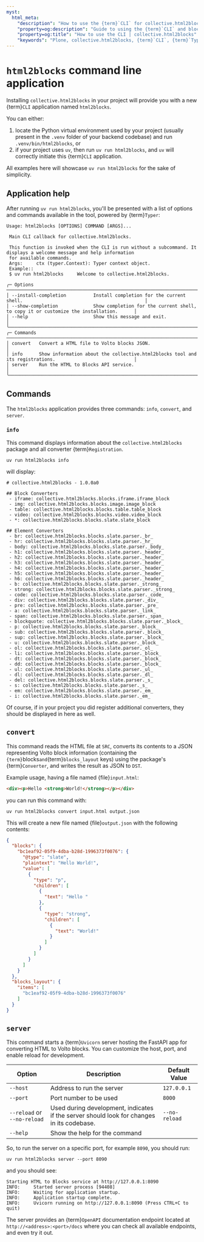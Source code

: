 ```yaml
---
myst:
  html_meta:
    "description": "How to use the {term}`CLI` for collective.html2blocks, including commands, options, and server endpoints."
    "property=og:description": "Guide to using the {term}`CLI` and block converters in collective.html2blocks."
    "property=og:title": "How to use the CLI | collective.html2blocks"
    "keywords": "Plone, collective.html2blocks, {term}`CLI`, {term}`Typer`, {term}`Uvicorn`, {term}`OpenAPI`, block converter, Volto, migration, guide"
---
```


# `html2blocks` command line application

Installing `collective.html2blocks` in your project will provide you with a new {term}`CLI` application named `html2blocks`.

You can either:

1.  locate the Python virtual environment used by your project (usually present in the `.venv` folder of your backend codebase) and run `.venv/bin/html2blocks`, or
1.  if your project uses `uv`, then run `uv run html2blocks`, and `uv` will correctly initiate this {term}`CLI` application.

All examples here will showcase `uv run html2blocks` for the sake of simplicity.


## Application help

After running `uv run html2blocks`, you'll be presented with a list of options and commands available in the tool, powered by {term}`Typer`:

```console
Usage: html2blocks [OPTIONS] COMMAND [ARGS]...

 Main CLI callback for collective.html2blocks.

 This function is invoked when the CLI is run without a subcommand. It displays a welcome message and help information
 for available commands.
 Args:     ctx (typer.Context): Typer context object.
 Example::
 $ uv run html2blocks     Welcome to collective.html2blocks.

╭─ Options ───────────────────────────────────────────────────────────────────────────────────────────────────────────╮
│ --install-completion          Install completion for the current shell.                                             │
│ --show-completion             Show completion for the current shell, to copy it or customize the installation.      │
│ --help                        Show this message and exit.                                                           │
╰─────────────────────────────────────────────────────────────────────────────────────────────────────────────────────╯
╭─ Commands ──────────────────────────────────────────────────────────────────────────────────────────────────────────╮
│ convert   Convert a HTML file to Volto blocks JSON.                                                                 │
│ info      Show information about the collective.html2blocks tool and its registrations.                             │
│ server    Run the HTML to Blocks API service.                                                                       │
╰─────────────────────────────────────────────────────────────────────────────────────────────────────────────────────╯
```

## Commands

The `html2blocks` application provides three commands: `info`, `convert`, and `server`.


### `info`

This command displays information about the `collective.html2blocks` package and all converter {term}`Registration`.

```shell
uv run html2blocks info
```

will display:

```console
# collective.html2blocks - 1.0.0a0

## Block Converters
 - iframe: collective.html2blocks.blocks.iframe.iframe_block
 - img: collective.html2blocks.blocks.image.image_block
 - table: collective.html2blocks.blocks.table.table_block
 - video: collective.html2blocks.blocks.video.video_block
 - *: collective.html2blocks.blocks.slate.slate_block

## Element Converters
 - br: collective.html2blocks.blocks.slate.parser._br_
 - hr: collective.html2blocks.blocks.slate.parser._hr_
 - body: collective.html2blocks.blocks.slate.parser._body_
 - h1: collective.html2blocks.blocks.slate.parser._header_
 - h2: collective.html2blocks.blocks.slate.parser._header_
 - h3: collective.html2blocks.blocks.slate.parser._header_
 - h4: collective.html2blocks.blocks.slate.parser._header_
 - h5: collective.html2blocks.blocks.slate.parser._header_
 - h6: collective.html2blocks.blocks.slate.parser._header_
 - b: collective.html2blocks.blocks.slate.parser._strong_
 - strong: collective.html2blocks.blocks.slate.parser._strong_
 - code: collective.html2blocks.blocks.slate.parser._code_
 - div: collective.html2blocks.blocks.slate.parser._div_
 - pre: collective.html2blocks.blocks.slate.parser._pre_
 - a: collective.html2blocks.blocks.slate.parser._link_
 - span: collective.html2blocks.blocks.slate.parser._span_
 - blockquote: collective.html2blocks.blocks.slate.parser._block_
 - p: collective.html2blocks.blocks.slate.parser._block_
 - sub: collective.html2blocks.blocks.slate.parser._block_
 - sup: collective.html2blocks.blocks.slate.parser._block_
 - u: collective.html2blocks.blocks.slate.parser._block_
 - ol: collective.html2blocks.blocks.slate.parser._ol_
 - li: collective.html2blocks.blocks.slate.parser._block_
 - dt: collective.html2blocks.blocks.slate.parser._block_
 - dd: collective.html2blocks.blocks.slate.parser._block_
 - ul: collective.html2blocks.blocks.slate.parser._ul_
 - dl: collective.html2blocks.blocks.slate.parser._dl_
 - del: collective.html2blocks.blocks.slate.parser._s_
 - s: collective.html2blocks.blocks.slate.parser._s_
 - em: collective.html2blocks.blocks.slate.parser._em_
 - i: collective.html2blocks.blocks.slate.parser._em_
```

Of course, if in your project you did register additional converters, they should be displayed in here as well.


## `convert`

This command reads the HTML file at `SRC`, converts its contents to a JSON representing Volto block information (containing the `{term}`blocks` and `{term}`blocks_layout` keys) using the package's {term}`Converter`, and writes the result as JSON to `DST`.

Example usage, having a file named {file}`input.html`:

```html
<div><p>Hello <strong>World!</strong></p></div>
```

you can run this command with:

```shell
uv run html2blocks convert input.html output.json
```

This will create a new file named {file}`output.json` with the following contents:

```json
{
  "blocks": {
    "bc1eaf92-05f9-4dba-b28d-1996373f0076": {
      "@type": "slate",
      "plaintext": "Hello World!",
      "value": [
        {
          "type": "p",
          "children": [
            {
              "text": "Hello "
            },
            {
              "type": "strong",
              "children": [
                {
                  "text": "World!"
                }
              ]
            }
          ]
        }
      ]
    }
  },
  "blocks_layout": {
    "items": [
      "bc1eaf92-05f9-4dba-b28d-1996373f0076"
    ]
  }
}
```


## `server`

This command starts a {term}`Uvicorn` server hosting the FastAPI app for converting HTML to Volto blocks. You can customize the host, port, and enable reload for development.

| Option | Description | Default Value |
| --- | --- | --- |
| `--host` | Address to run the server | `127.0.0.1` |
| `--port` | Port number to be used | `8000` |
| `--reload` or `--no-reload` | Used during development, indicates if the server should look for changes in its codebase.  | `--no-reload` |
| `--help` | Show the help for the command | |

So, to run the server on a specific port, for example `8090`, you should run:

```shell
uv run html2blocks server --port 8090
```

and you should see:

```console
Starting HTML to Blocks service at http://127.0.0.1:8090
INFO:     Started server process [94408]
INFO:     Waiting for application startup.
INFO:     Application startup complete.
INFO:     Uvicorn running on http://127.0.0.1:8090 (Press CTRL+C to quit)
```

The server provides an {term}`OpenAPI` documentation endpoint located at `http://<address>:<port>/docs` where you can check all available endpoints, and even try it out.
